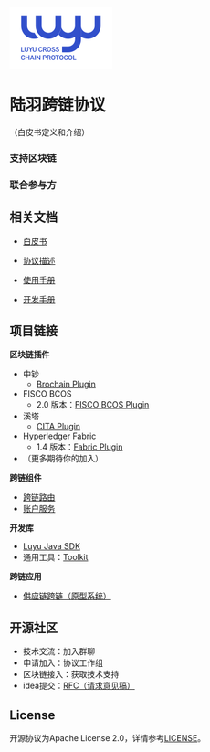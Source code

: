 ![](./doc/img/logo_nor.svg)

# 陆羽跨链协议

（白皮书定义和介绍）



### 支持区块链



### 联合参与方



## 相关文档

* [白皮书](./doc/white-paper.pdf)

* [协议描述](./doc/description.md)

* [使用手册](./doc/manual.md)

* [开发手册](doc/develop.md)

## 项目链接

**区块链插件**

* 中钞
  * [Brochain Plugin](https://gitee.com/luyu-community/brochain-plugin)
* FISCO BCOS
  * 2.0 版本：[FISCO BCOS Plugin](https://gitee.com/luyu-community/fisco-bcos-plugin) 
* 溪塔
  * [CITA Plugin](https://gitee.com/luyu-community/cita-plugin)
* Hyperledger Fabric
  * 1.4 版本：[Fabric Plugin](https://gitee.com/luyu-community/fabric-plugin)
* （更多期待你的加入）

**跨链组件**

* [跨链路由](https://gitee.com/luyu-community/router)
* [账户服务](https://gitee.com/luyu-community/account-manager)

**开发库**

* [Luyu Java SDK](https://gitee.com/luyu-community/luyu-java-sdk)
* 通用工具：[Toolkit](https://gitee.com/luyu-community/toolkit)

**跨链应用**

* [供应链跨链（原型系统）](https://gitee.com/luyu-community/cross-supply-chain)

## 开源社区

* 技术交流：加入群聊
* 申请加入：协议工作组
* 区块链接入：获取技术支持
* idea提交：[RFC（请求意见稿）](https://gitee.com/luyu-community/rfcs)

## License

开源协议为Apache License 2.0，详情参考[LICENSE](./LICENSE)。

